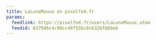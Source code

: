 ```yaml
---
title: LaLuneMauve on pixelfed.fr
params:
  feedlink: https://pixelfed.fr/users/LaLuneMauve.atom
  feedid: 637946c4c98cc48f55bc8c632bfb6beb
---
```

